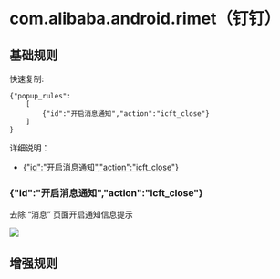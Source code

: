 # com.alibaba.android.rimet（钉钉）

## 基础规则

快速复制:
```
{"popup_rules":
    [
        {"id":"开启消息通知","action":"icft_close"}
    ]
}
```
详细说明：
- [{"id":"开启消息通知","action":"icft_close"}](#id开启消息通知actionicft_close)

### {"id":"开启消息通知","action":"icft_close"}
去除 “消息” 页面开启通知信息提示

![](./assets/icft_close.jpg)

## 增强规则
